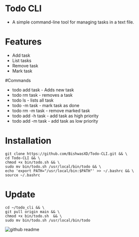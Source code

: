 # Todo CLI
- A simple command-line tool for managing tasks in a text file.

# Features
- Add task
- List tasks
- Remove task
- Mark task

#Commands
- todo add task - Adds new task 
- todo rm task - removes a task
- todo ls - lists all task
- todo -m task - mark task as done 
- todo rm -m task - remove marked task
- todo add -h task - add task as high priority
- todo add -m task - add task as low priority

# Installation
    git clone https://github.com/BishwasXD/Todo-CLI.git && \
    cd Todo-CLI && \
    chmod +x bin/todo.sh && \
    sudo mv bin/todo.sh /usr/local/bin/todo && \
    echo 'export PATH="/usr/local/bin:$PATH"' >> ~/.bashrc && \
    source ~/.bashrc

# Update
    cd ~/todo_cli && \              
    git pull origin main && \         
    chmod +x bin/todo.sh  && \       
    sudo mv bin/todo.sh /usr/local/bin/todo



![github readme](https://github.com/user-attachments/assets/ba60a42b-75aa-451b-a819-cc2a36a5501f)

    
 
